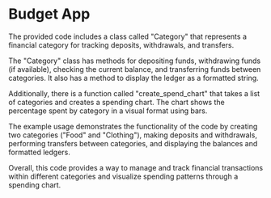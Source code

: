 # Budget App

The provided code includes a class called "Category" that represents a financial category for tracking deposits, withdrawals, and transfers.

The "Category" class has methods for depositing funds, withdrawing funds (if available), checking the current balance, and transferring funds between categories. It also has a method to display the ledger as a formatted string.

Additionally, there is a function called "create_spend_chart" that takes a list of categories and creates a spending chart. The chart shows the percentage spent by category in a visual format using bars.

The example usage demonstrates the functionality of the code by creating two categories ("Food" and "Clothing"), making deposits and withdrawals, performing transfers between categories, and displaying the balances and formatted ledgers.

Overall, this code provides a way to manage and track financial transactions within different categories and visualize spending patterns through a spending chart.
